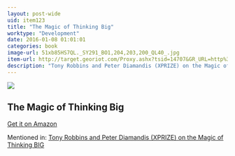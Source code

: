 ```yaml
---
layout: post-wide
uid: item123
title: "The Magic of Thinking Big"
worktype: "Development"
date: 2016-01-08 01:01:01
categories: book
image-url: 51xb85HS7QL._SY291_BO1,204,203,200_QL40_.jpg
item-url: http://target.georiot.com/Proxy.ashx?tsid=14707&GR_URL=http%3A%2F%2Fwww.amazon.com%2FMagic-Thinking-Big-David-Schwartz%2Fdp%2F0671646788%2F
description: "Tony Robbins and Peter Diamandis (XPRIZE) on the Magic of Thinking BIG"
---
```

<a href="http://target.georiot.com/Proxy.ashx?tsid=14707&GR_URL=http%3A%2F%2Fwww.amazon.com%2FMagic-Thinking-Big-David-Schwartz%2Fdp%2F0671646788%2F" target="blank"><img src="../../../../img/thumbs/51xb85HS7QL._SY291_BO1,204,203,200_QL40_.jpg" class="prod-img"></a>
<h2>The Magic of Thinking Big</h2>
<p><a href="http://target.georiot.com/Proxy.ashx?tsid=14707&GR_URL=http%3A%2F%2Fwww.amazon.com%2FMagic-Thinking-Big-David-Schwartz%2Fdp%2F0671646788%2F" target="blank">Get it on Amazon</a><p>
<p>Mentioned in: <a href="http://fourhourworkweek.com/2014/10/07/global-learning-xprize/" target="blank">Tony Robbins and Peter Diamandis (XPRIZE) on the Magic of Thinking BIG</a></p>
